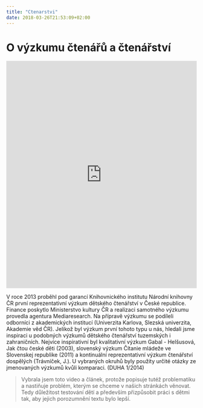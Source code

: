 ```yaml
---
title: "Ctenarstvi"
date: 2018-03-26T21:53:09+02:00
---
```


# O výzkumu čtenářů a čtenářství

<iframe frameborder="0"  width="100%" height = "600px" src="https://www.youtube.com/embed/3kSMA7dmgik"></iframe>


V roce 2013 proběhl pod garancí Knihovnického institutu Národní knihovny ČR první reprezentativní výzkum dětského čtenářství v České republice. Finance poskytlo Ministerstvo kultury ČR a realizaci samotného výzkumu provedla agentura Mediaresearch. Na přípravě výzkumu se podíleli odborníci z akademických institucí (Univerzita Karlova, Slezská univerzita, Akademie věd ČR). Jelikož byl výzkum první tohoto typu u nás, hledali jsme inspiraci u podobných výzkumů dětského čtenářství tuzemských i zahraničních. Nejvíce inspirativní byl kvalitativní výzkum Gabal - Helšusová, Jak čtou české děti (2003), slovenský výzkum Čítanie mládeže ve Slovenskej republike (2011) a kontinuální reprezentativní výzkum čtenářství dospělých (Trávníček, J.). U vybraných okruhů byly použity určité otázky ze jmenovaných výzkumů kvůli komparaci. (DUHA 1/2014)

> Vybrala jsem toto video a článek, protože popisuje tutéž problematiku a nastiňuje problém, kterým se chceme v našich stránkách věnovat. Tedy důležitost testování dětí a především přizpůsobit práci s dětmi tak, aby jejich porozumnění textu bylo lepší. 